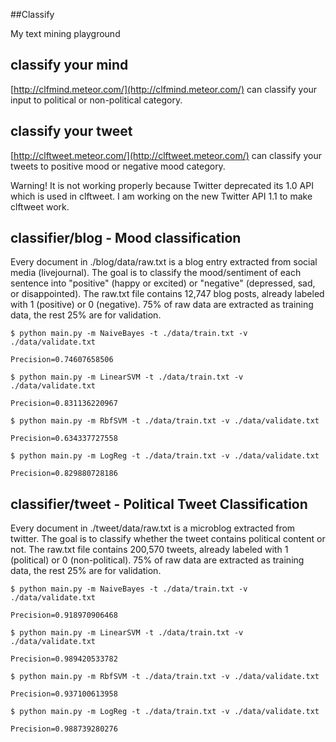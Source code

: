 ##Classify  

My text mining playground

## classify your mind
[http://clfmind.meteor.com/](http://clfmind.meteor.com/) can classify your input to political or non-political category.

## classify your tweet
[http://clftweet.meteor.com/](http://clftweet.meteor.com/) can classify your tweets to positive mood or negative mood category.

Warning! It is not working properly because Twitter deprecated its 1.0 API which is used in clftweet. I am working on the new Twitter API 1.1 to make clftweet work.


## classifier/blog - Mood classification
Every document in ./blog/data/raw.txt is a blog entry extracted from social media (livejournal). The goal is to classify the mood/sentiment of each sentence into "positive" (happy or excited) or "negative" (depressed, sad, or disappointed). The raw.txt file contains 12,747 blog posts, already labeled with 1 (positive) or 0 (negative). 75% of raw data are extracted as training data, the rest 25% are for validation.

	$ python main.py -m NaiveBayes -t ./data/train.txt -v ./data/validate.txt

	Precision=0.74607658506

	$ python main.py -m LinearSVM -t ./data/train.txt -v ./data/validate.txt

	Precision=0.831136220967

	$ python main.py -m RbfSVM -t ./data/train.txt -v ./data/validate.txt

	Precision=0.634337727558

	$ python main.py -m LogReg -t ./data/train.txt -v ./data/validate.txt

	Precision=0.829880728186

## classifier/tweet - Political Tweet Classification
Every document in ./tweet/data/raw.txt is a microblog extracted from twitter. The goal is to classify whether the tweet contains political content or not. The raw.txt file contains 200,570 tweets, already labeled with 1 (political) or 0 (non-political). 75% of raw data are extracted as training data, the rest 25% are for validation.

	$ python main.py -m NaiveBayes -t ./data/train.txt -v ./data/validate.txt

	Precision=0.918970906468

	$ python main.py -m LinearSVM -t ./data/train.txt -v ./data/validate.txt

	Precision=0.989420533782

	$ python main.py -m RbfSVM -t ./data/train.txt -v ./data/validate.txt

	Precision=0.937100613958

	$ python main.py -m LogReg -t ./data/train.txt -v ./data/validate.txt

	Precision=0.988739280276
